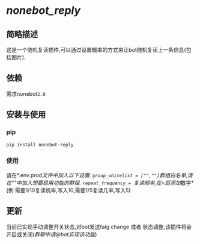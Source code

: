 # *nonebot_reply*
## 简略描述
这是一个随机复读插件,可以通过设置概率的方式来让bot随机复读上一条信息(包括图片).
## 依赖
需求nonebot`2.0`
## 安装与使用
### pip
`pip install nonebot-reply`
### 使用
请在*.env.prod*文件中加入以下设置:
`group_whitelist = ["",""]`群组白名单,请在""中加入想要启用功能的群组.
`repeat_frequency = `复读频率,在=后添加*数字*(例:需要1/10复读机率,写入10,需要1/5复读几率,写入5)
## 更新
当前已实现手动调整开关状态,对bot发送falg change 或者 状态调整,该插件将会开启或关闭(*群聊中请@bot实现该功能*)